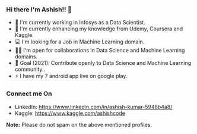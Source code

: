 ### Hi there I'm Ashish!! 👋

<!--
**asis4911/asis4911** is a ✨ _special_ ✨ repository because its `README.md` (this file) appears on your GitHub profile.-->


- 🔭 I'm currently working in Infosys as a Data Scientist.
- 🌱 I'm currently enhancing my knowledge from Udemy, Coursera and Kaggle.
- 💻 I'm looking for a Job in Machine Learning domain.
- 🤝🏻 I'm open for collaborations in Data Science and Machine Learning domains.
- 🎯 Goal (2021): Contribute openly to Data Science and Machine Learning community..
- ⚡ I have my 7 android app live on google play.

### Connect me On

- LinkedIn: https://www.linkedin.com/in/ashish-kumar-5948b4a8/
- Kaggle: https://www.kaggle.com/ashishcode

**Note:** Please do not spam on the above mentioned profiles.
